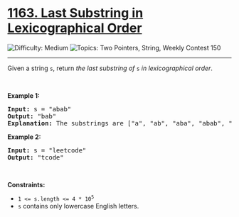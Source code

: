 <h1>
  <a href="https://leetcode.com/problems/last-substring-in-lexicographical-order/">
    1163. Last Substring in Lexicographical Order
  </a>
</h1>
<img src='https://img.shields.io/badge/Difficulty-Hard-darkred' alt='Difficulty: Medium' />
<img src='https://img.shields.io/badge/Topics-Two%20Pointers%2C%20String%2C%20Weekly%20Contest%20150-blue' alt='Topics: Two Pointers, String, Weekly Contest 150' />

<hr />

<p>Given a string <code>s</code>, return <em>the last substring of</em> <code>s</code> <em>in lexicographical order</em>.</p>

<p>&nbsp;</p>
<p><strong class="example">Example 1:</strong></p>

<pre><strong>Input:</strong> s = "abab"
<strong>Output:</strong> "bab"
<strong>Explanation:</strong> The substrings are ["a", "ab", "aba", "abab", "b", "ba", "bab"]. The lexicographically maximum substring is "bab".
</pre>

<p><strong class="example">Example 2:</strong></p>

<pre><strong>Input:</strong> s = "leetcode"
<strong>Output:</strong> "tcode"
</pre>

<p>&nbsp;</p>
<p><strong>Constraints:</strong></p>

<ul>
	<li><code>1 &lt;= s.length &lt;= 4 * 10<sup>5</sup></code></li>
	<li><code>s</code> contains only lowercase English letters.</li>
</ul>
